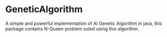 # GeneticAlgorithm
A simple and powerful implementation of AI Genetic Algorithm in java, this package contains N-Queen problem soled using this algorithm. 
